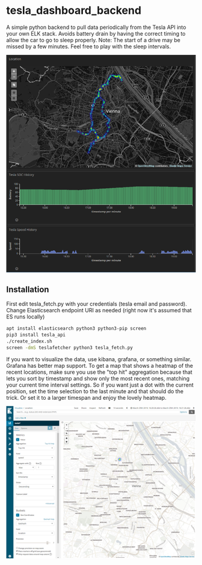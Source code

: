 # tesla_dashboard_backend

A simple python backend to pull data periodically from the Tesla API into your own ELK stack. Avoids battery drain by having the correct timing to allow the car to go to sleep properly.
Note: The start of a drive may be missed by a few minutes. Feel free to play with the sleep intervals.


![Screenshot](kibana.png)


Installation
------------

First edit tesla_fetch.py with your credentials (tesla email and password). Change Elasticsearch endpoint URI as needed (right now it's assumed that ES runs locally)

```bash
apt install elasticsearch python3 python3-pip screen
pip3 install tesla_api
./create_index.sh
screen -dmS teslafetcher python3 tesla_fetch.py
```

If you want to visualize the data, use kibana, grafana, or something similar. Grafana has better map support.
To get a map that shows a heatmap of the recent locations, make sure you use the "top hit" aggregation because that lets you sort by timestamp and show only the most recent ones, matching your current time interval settings. So if you want just a dot with the current position, set the time selection to the last minute and that should do the trick. Or set it to a larger timespan and enjoy the lovely heatmap.

![Screenshot](kibanasettings.png)

